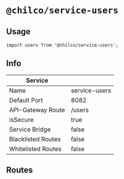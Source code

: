 # `@chilco/service-users`


## Usage
```
import users from '@chilco/service-users';
```

## Info 
| Service | |
|---|---|
| Name | service-users |
| Default Port | 8082 |
| API-Gateway Route | /users |
| isSecure | true |
| Service Bridge | false |
| Blacklisted Routes | false |
| Whitelisted Routes | false |

## Routes 
